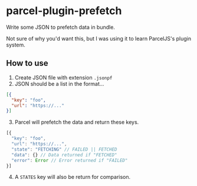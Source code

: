 # parcel-plugin-prefetch

Write some JSON to prefetch data in bundle. 

Not sure of why you'd want this, but I was using it to learn ParcelJS's plugin system.

## How to use

1. Create JSON file with extension `.jsonpf`
2. JSON should be a list in the format...
```json
[{
  "key": "foo",
  "url": "https://..."
}]
```
3. Parcel will prefetch the data and return these keys.
```js
[{
  "key": "foo",
  "url": "https://...",
  "state": "FETCHING" // FAILED || FETCHED
  "data": {} // Data returned if "FETCHED"
  "error": Error // Error returned if "FAILED"  
}]
```
4. A `STATES` key will also be return for comparison.